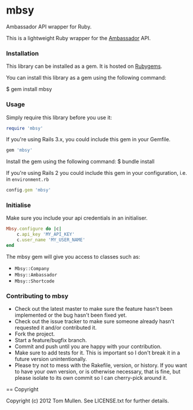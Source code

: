 # mbsy

Ambassador API wrapper for Ruby.

This is a lightweight Ruby wrapper for the [Ambassador](http://getambassador.com) API.

### Installation

This library can be installed as a gem. It is hosted on [Rubygems](http://rubygems.org).

You can install this library as a gem using the following command:

$ gem install mbsy

### Usage

Simply require this library before you use it:

```ruby
require 'mbsy'
```

If you're using Rails 3.x, you could include this gem in your Gemfile.

```ruby
gem 'mbsy'
```

Install the gem using the following command:
$ bundle install

If you're using Rails 2 you could include this gem in your configuration, i.e. in `environment.rb`

```ruby
config.gem 'mbsy'
```
### Initialise

Make sure you include your api credentials in an initialiser.

```ruby
Mbsy.configure do |c|
	c.api_key 'MY_API_KEY'
	c.user_name 'MY_USER_NAME'
end
```

The mbsy gem will give you access to classes such as:

* `Mbsy::Company`  
* `Mbsy::Ambassador`  
* `Mbsy::Shortcode`

### Contributing to mbsy
 
* Check out the latest master to make sure the feature hasn't been implemented or the bug hasn't been fixed yet.
* Check out the issue tracker to make sure someone already hasn't requested it and/or contributed it.
* Fork the project.
* Start a feature/bugfix branch.
* Commit and push until you are happy with your contribution.
* Make sure to add tests for it. This is important so I don't break it in a future version unintentionally.
* Please try not to mess with the Rakefile, version, or history. If you want to have your own version, or is otherwise necessary, that is fine, but please isolate to its own commit so I can cherry-pick around it.

== Copyright

Copyright (c) 2012 Tom Mullen. See LICENSE.txt for
further details.

